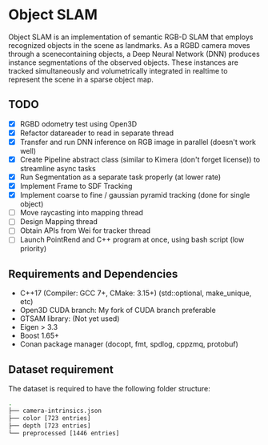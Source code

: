 # Object SLAM

Object SLAM is an implementation of semantic RGB-D SLAM that employs recognized objects in the scene as landmarks. As a RGBD camera moves through a scenecontaining objects, a Deep Neural Network (DNN) produces instance segmentations of the observed objects. These instances are tracked simultaneously and volumetrically integrated in realtime to represent the scene in a sparse object map.

## TODO

- [x] RGBD odometry test using Open3D
- [x] Refactor datareader to read in separate thread
- [x] Transfer and run DNN inference on RGB image in parallel (doesn't work well)
- [x] Create Pipeline abstract class (similar to Kimera (don't forget license)) to streamline async tasks
- [x] Run Segmentation as a separate task properly (at lower rate)
- [x] Implement Frame to SDF Tracking
- [x] Implement coarse to fine / gaussian pyramid tracking (done for single object)
- [ ] Move raycasting into mapping thread
- [ ] Design Mapping thread
- [ ] Obtain APIs from Wei for tracker thread
- [ ] Launch PointRend and C++ program at once, using bash script (low priority)

## Requirements and Dependencies

- C++17 (Compiler: GCC 7+, CMake: 3.15+) (std::optional, make_unique, etc)
- Open3D CUDA branch: My fork of CUDA branch preferable
- GTSAM library: (Not yet used)
- Eigen > 3.3
- Boost 1.65+
- Conan package manager (docopt, fmt, spdlog, cppzmq, protobuf)

## Dataset requirement

The dataset is required to have the following folder structure:
```bash
.
├── camera-intrinsics.json
├── color [723 entries]
├── depth [723 entries]
└── preprocessed [1446 entries]
```



